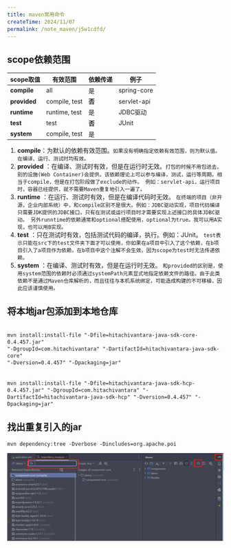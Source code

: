 ```yaml
---
title: maven常用命令
createTime: 2024/11/07
permalink: /note_maven/j5w1cdfd/
---
```


## scope依赖范围
| **scope取值** | **有效范围**  | **依赖传递** | **例子**    |
| ------------- | ------------- | ------------ | ----------- |
| **compile**   | all           | 是           | spring-core |
| **provided**  | compile, test | **否**       | servlet-api |
| **runtime**   | runtime, test | 是           | JDBC驱动    |
| **test**      | test          | **否**       | JUnit       |
| **system**    | compile, test | 是           |             |

1. **compile**：为默认的依赖有效范围。`如果没有明确指定依赖有效范围，则为默认值。在编译、运行、测试时均有效。`
2. **provided** ：在编译、测试时有效，但是在运行时无效。`打包的时候不用包进去，别的设施(Web Container)会提供。该依赖理论上可以参与编译，测试，运行等周期。相当于compile，但是在打包阶段做了exclude的动作。
   例如：servlet-api，运行项目时，容器已经提供，就不需要Maven重复地引入一遍了。`
3. **runtime** ：在运行、测试时有效，但是在编译代码时无效。
   `在终端的项目（非开源，企业内部系统）中，和compile区别不是很大。例如：JDBC驱动实现，项目代码编译只需要JDK提供的JDBC接口，只有在测试或运行项目时才需要实现上述接口的具体JDBC驱动。
   另外runntime的依赖通常和optional搭配使用，optional为true。我可以用A实现，也可以用B实现。`
4. **test** ：只在测试时有效，包括测试代码的编译，执行。例如：JUnit。
   `test表示只能在src下的test文件夹下面才可以使用，你如果在a项目中引入了这个依赖，在b项目引入了a项目作为依赖，在b项目中这个注解不会生效，因为scope为test时无法传递依赖。`
5. **system** ：在编译、测试时有效，但是在运行时无效。
   `和provided的区别是，使用system范围的依赖时必须通过systemPath元素显式地指定依赖文件的路径。由于此类依赖不是通过Maven仓库解析的，而且往往与本机系统绑定，可能造成构建的不可移植，因此应该谨慎使用。`


## 将本地jar包添加到本地仓库
```shell

mvn install:install-file "-Dfile=hitachivantara-java-sdk-core-0.4.457.jar" 
"-DgroupId=com.hitachivantara" "-DartifactId=hitachivantara-java-sdk-core" 
"-Dversion=0.4.457" "-Dpackaging=jar"


mvn install:install-file "-Dfile=hitachivantara-java-sdk-hcp-0.4.457.jar" "-DgroupId=com.hitachivantara" "-DartifactId=hitachivantara-java-sdk-hcp" "-Dversion=0.4.457" "-Dpackaging=jar"
```


## 找出重复引入的jar
```shell
mvn dependency:tree -Dverbose -Dincludes=org.apache.poi
```
![maven_jar.jpg](..%2Farticle_pic%2Fmaven_jar.jpg)
